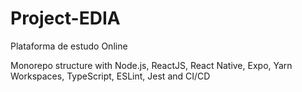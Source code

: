 # Project-EDIA
 Plataforma de estudo Online

Monorepo structure with Node.js, ReactJS, React Native, Expo, Yarn Workspaces, TypeScript, ESLint, Jest and CI/CD
